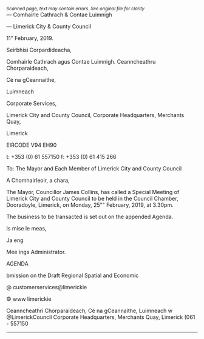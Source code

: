 *<small>Scanned page, text may contain errors. See original file for clarity</small>*  
— Comhairle Cathrach
& Contae Luimnigh

— Limerick City
& County Council

11" February, 2019.

Seirbhisi Corpardideacha,

Comhairle Cathrach agus Contae Luimnigh.
Ceanncheathru Chorparaideach,

Cé na gCeannaithe,

Luimneach

Corporate Services,

Limerick City and County Council,
Corporate Headquarters,
Merchants Quay,

Limerick

EIRCODE V94 EH90

t: +353 (0) 61 557150
f: +353 (0) 61 415 266

To: The Mayor and Each Member of Limerick City and County Council

A Chomhairleoir, a chara,

The Mayor, Councillor James Collins, has called a Special Meeting of Limerick
City and County Council to be held in the Council Chamber, Dooradoyle,
Limerick, on Monday, 25"" February, 2019, at 3.30pm.

The business to be transacted is set out on the appended Agenda.

Is mise le meas,

Ja eng

Mee ings Administrator.

AGENDA

bmission on the Draft Regional Spatial and Economic

@ customerservices@limerickie

© www limerickie

Ceanncheathri Chorparaideach, Cé na gCeannaithe, Luimneach w @LimerickCouncil
Corporate Headquarters, Merchants Quay, Limerick (061 - 557150

---
